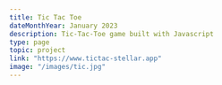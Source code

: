 ```yaml
---
title: Tic Tac Toe
dateMonthYear: January 2023
description: Tic-Tac-Toe game built with Javascript
type: page
topic: project
link: "https://www.tictac-stellar.app"
image: "/images/tic.jpg"
---
```

